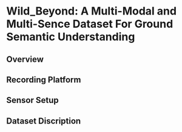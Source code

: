 # Wild_Beyond: A Multi-Modal and Multi-Sence Dataset For Ground Semantic Understanding

## Overview

## Recording Platform

## Sensor Setup

## Dataset Discription


